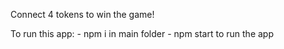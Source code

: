 Connect 4 tokens to win the game!

To run this app: - npm i in main folder - npm start to run the app
